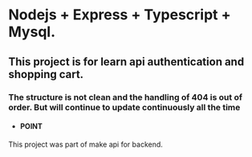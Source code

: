 # Nodejs + Express + Typescript + Mysql.

## This project is for learn api authentication and shopping cart.

### The structure is not clean and the handling of 404 is out of order. But will continue to update continuously all the time

<ul>
    <li> <h4>POINT </li>
</ul>
This project was part of make api for backend.
